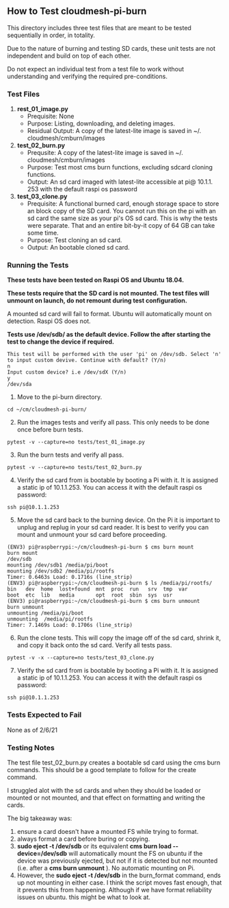 ## How to Test cloudmesh-pi-burn

This directory includes three test files that are meant to be tested 
sequentially in order, in totality.

Due to the nature of burning and testing SD cards, these unit tests are not 
independent and build on top of each other.

Do not expect an individual test from a test file to work without 
understanding and verifying the required pre-conditions. 

### Test Files

1. **rest_01_image.py**
    - Prequisite: None
    - Purpose: Listing, downloading, and deleting images.
    - Residual Output: A copy of the latest-lite image is saved in ~/.
      cloudmesh/cmburn/images
2. **test_02_burn.py**
    - Prequsite: A copy of the latest-lite image is saved in ~/.
      cloudmesh/cmburn/images
    - Purpose: Test most cms burn functions, excluding sdcard cloning 
      functions.
    - Output: An sd card imaged with latest-lite accessible at pi@ 10.1.1.
      253 with the default raspi os password
3. **test_03_clone.py**
    - Prequisite: A functional burned card, enough storage space to store an 
      block copy of the SD card. You cannot run this on the pi with an sd 
      card the same size as your pi's OS sd card. This is why the tests were 
      separate. That and an entire bit-by-it copy of 64 GB can take some time.
    - Purpose: Test cloning an sd card.
    - Output: An bootable cloned sd card. 

### Running the Tests

**These tests have been tested on Raspi OS and Ubuntu 18.04.**

**These tests require that the SD card is not mounted. The test files will 
unmount on launch, do not remount during test configuration.** 

A mounted sd card will fail to format. Ubuntu will automatically mount on 
detection. Raspi OS does not.

**Tests use /dev/sdb/ as the default device. Follow the after starting the test 
to change the device if required.**

```
This test will be performed with the user 'pi' on /dev/sdb. Select 'n' to input custom devive. Continue with default? (Y/n)
n
Input custom device? i.e /dev/sdX (Y/n)
y
/dev/sda
```

1. Move to the pi-burn directory.

```
cd ~/cm/cloudmesh-pi-burn/
```

2. Run the images tests and verify all pass. This only needs to be done once 
   before burn tests. 
   
```
pytest -v --capture=no tests/test_01_image.py
```

3. Run the burn tests and verify all pass.

```
pytest -v --capture=no tests/test_02_burn.py
```

4. Verify the sd card from is bootable by booting a Pi with it. It is 
   assigned a static ip of 10.1.1.253. You can access it with the default 
   raspi os password:
   
```
ssh pi@10.1.1.253
```

5. Move the sd card back to the burning device. On the Pi it is important to 
   unplug and replug in your sd card reader. It is best to verify you can mount 
   and unmount your sd card before proceeding.
   
```
(ENV3) pi@raspberrypi:~/cm/cloudmesh-pi-burn $ cms burn mount
burn mount
/dev/sdb
mounting /dev/sdb1 /media/pi/boot
mounting /dev/sdb2 /media/pi/rootfs
Timer: 0.6463s Load: 0.1716s (line_strip)
(ENV3) pi@raspberrypi:~/cm/cloudmesh-pi-burn $ ls /media/pi/rootfs/
bin   dev  home  lost+found  mnt  proc  run   srv  tmp  var
boot  etc  lib   media       opt  root  sbin  sys  usr
(ENV3) pi@raspberrypi:~/cm/cloudmesh-pi-burn $ cms burn unmount
burn unmount
unmounting /media/pi/boot
unmounting  /media/pi/rootfs
Timer: 7.1469s Load: 0.1706s (line_strip)
```

   
6. Run the clone tests. This will copy the image off of the sd card, shrink 
   it, and copy it back onto the sd card. Verify all tests pass.
   
```
pytest -v -x --capture=no tests/test_03_clone.py
```

7. Verify the sd card from is bootable by booting a Pi with it. It is 
   assigned a static ip of 10.1.1.253. You can access it with the default 
   raspi os password:
   
```
ssh pi@10.1.1.253
```

### Tests Expected to Fail
None as of 2/6/21

### Testing Notes

The test file test_02_burn.py creates a bootable sd card using the cms burn 
commands. This should be a good template to follow for the create command. 

I struggled alot with the sd cards and when they should be loaded or mounted or not mounted, and that effect on formatting and writing the cards.

The big takeaway was:

1.    ensure a card doesn't have a mounted FS while trying to format.
2.    always format a card before buring or copying.
3.    **sudo eject -t /dev/sdb** or its equivalent **cms burn load 
      --device=/dev/sdb** will automatically mount the FS on ubuntu if the 
      device was previously ejected, but not if it is detected but not 
      mounted (i.e. after a **cms burn unmount** ). No automatic mounting on Pi.
4.    However, the **sudo eject -t /dev/sdb** in the burn_format command, 
      ends up 
      not mounting in either case. I think the script moves fast enough, that it prevents this from happening. Although if we have format reliability issues on ubuntu. this might be what to look at. 
